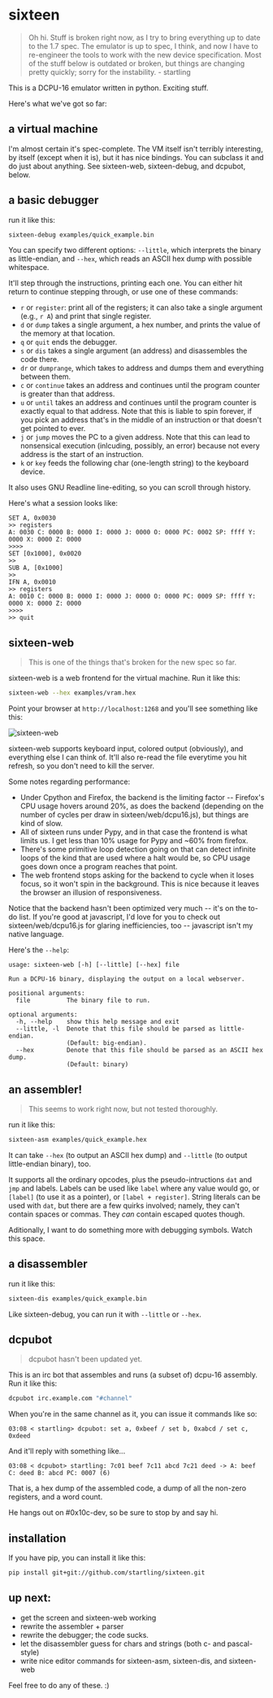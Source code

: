 # sixteen

> Oh hi. Stuff is broken right now, as I try to bring everything up to date
> to the 1.7 spec. The emulator is up to spec, I think, and now I have to
> re-engineer the tools to work with the new device specification. Most of
> the stuff below is outdated or broken, but things are changing pretty
> quickly; sorry for the instability. - startling

This is a DCPU-16 emulator written in python. Exciting stuff.

Here's what we've got so far:

## a virtual machine 

I'm almost certain it's spec-complete. The VM itself isn't terribly interesting, by itself (except when it is), but it has nice bindings. You can subclass it and do just about anything. See sixteen-web, sixteen-debug, and dcpubot, below.

## a basic debugger

run it like this:

````sh
sixteen-debug examples/quick_example.bin
````

You can specify two different options: `--little`, which interprets the binary as little-endian, and `--hex`, which reads an ASCII hex dump with possible whitespace.

It'll step through the instructions, printing each one. You can either hit return to continue stepping through, or use one of these commands:

* `r` or `register`: print all of the registers; it can also take a single argument (e.g., `r A`) and print that single register.
* `d` or `dump` takes a single argument, a hex number, and prints the value of the memory at that location.
* `q` or `quit` ends the debugger.
* `s` or `dis` takes a single argument (an address) and disassembles the code there.
* `dr` or `dumprange`, which takes to address and dumps them and everything between them.
* `c` or `continue` takes an address and continues until the program counter is greater than that address.
* `u` or `until` takes an address and continues until the program counter is exactly equal to that address. Note that this is liable to spin forever, if you pick an address that's in the middle of an instruction or that doesn't get pointed to ever.
* `j` or `jump` moves the PC to a given address. Note that this can lead to nonsensical execution (inlcuding, possibly, an error) because not every address is the start of an instruction.
* `k` or `key` feeds the following char (one-length string) to the keyboard device.

It also uses GNU Readline line-editing, so you can scroll through history.

Here's what a session looks like:

````
SET A, 0x0030
>> registers
A: 0030 C: 0000 B: 0000 I: 0000 J: 0000 O: 0000 PC: 0002 SP: ffff Y: 0000 X: 0000 Z: 0000
>>>> 
SET [0x1000], 0x0020
>> 
SUB A, [0x1000]
>> 
IFN A, 0x0010
>> registers
A: 0010 C: 0000 B: 0000 I: 0000 J: 0000 O: 0000 PC: 0009 SP: ffff Y: 0000 X: 0000 Z: 0000
>>>> 
>> quit
````

## sixteen-web

> This is one of the things that's broken for the new spec so far.

sixteen-web is a web frontend for the virtual machine. Run it like this:

````sh
sixteen-web --hex examples/vram.hex
````

Point your browser at `http://localhost:1268` and you'll see something like this:

![sixteen-web](https://github.com/startling/sixteen/blob/master/sixteen.png?raw=true)

sixteen-web supports keyboard input, colored output (obviously), and everything else I can think of. It'll also re-read the file everytime you hit refresh, so you don't need to kill the server. 

Some notes regarding performance:

* Under Cpython and Firefox, the backend is the limiting factor -- Firefox's CPU usage hovers around 20%, as does the backend (depending on the number of cycles per draw in sixteen/web/dcpu16.js), but things are kind of slow.
* All of sixteen runs under Pypy, and in that case the frontend is what limits us. I get less than 10% usage for Pypy and ~60% from firefox.
* There's some primitive loop detection going on that can detect infinite loops of the kind that are used where a halt would be, so CPU usage goes down once a program reaches that point.
* The web frontend stops asking for the backend to cycle when it loses focus, so it won't spin in the background. This is nice because it leaves the browser an illusion of responsiveness.

Notice that the backend hasn't been optimized very much -- it's on the to-do list. If you're good at javascript, I'd love for you to check out sixteen/web/dcpu16.js for glaring inefficiencies, too -- javascript isn't my native language.

Here's the `--help`:

````
usage: sixteen-web [-h] [--little] [--hex] file

Run a DCPU-16 binary, displaying the output on a local webserver.

positional arguments:
  file          The binary file to run.

optional arguments:
  -h, --help    show this help message and exit
  --little, -l  Denote that this file should be parsed as little-endian.
                (Default: big-endian).
  --hex         Denote that this file should be parsed as an ASCII hex dump.
                (Default: binary)
````

## an assembler!

> This seems to work right now, but not tested thoroughly.

run it like this:

````sh
sixteen-asm examples/quick_example.hex
````

It can take `--hex` (to output an ASCII hex dump) and `--little` (to output little-endian binary), too.

It supports all the ordinary opcodes, plus the pseudo-intructions `dat` and `jmp` and labels. Labels can be used like `label` where any value would go, or `[label]` (to use it as a pointer), or `[label + register]`. String literals can be used with `dat`, but there are a few quirks involved; namely, they can't contain spaces or commas. They *can* contain escaped quotes though.

Aditionally, I want to do something more with debugging symbols. Watch this space.

## a disassembler

run it like this:

````sh
sixteen-dis examples/quick_example.bin
````

Like sixteen-debug, you can run it with `--little` or `--hex`.


## dcpubot

> dcpubot hasn't been updated yet.

This is an irc bot that assembles and runs (a subset of) dcpu-16 assembly. Run it like this:

````sh
dcpubot irc.example.com "#channel"
````

When you're in the same channel as it, you can issue it commands like so:

````
03:08 < startling> dcpubot: set a, 0xbeef / set b, 0xabcd / set c, 0xdeed
````

And it'll reply with something like...

````
03:08 < dcpubot> startling: 7c01 beef 7c11 abcd 7c21 deed -> A: beef C: deed B: abcd PC: 0007 (6)
````

That is, a hex dump of the assembled code, a dump of all the non-zero registers, and a word count.

He hangs out on #0x10c-dev, so be sure to stop by and say hi.


## installation

If you have pip, you can install it like this:

````sh
pip install git+git://github.com/startling/sixteen.git
````

## up next:

* get the screen and sixteen-web working
* rewrite the assembler + parser
* rewrite the debugger; the code sucks.
* let the disassembler guess for chars and strings (both c- and pascal-style)
* write nice editor commands for sixteen-asm, sixteen-dis, and sixteen-web

Feel free to do any of these. :)
